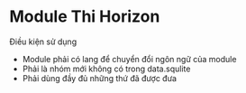 # Module Thi Horizon
Điều kiện sử dụng
- Module phải có lang để chuyển đổi ngôn ngữ của module
- Phải là nhóm mới không có trong data.squlite
- Phải dùng đầy đủ những thứ đã được đưa
